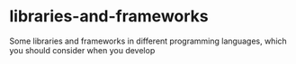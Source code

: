 libraries-and-frameworks
========================

Some libraries and frameworks in different programming languages, which you should consider when you develop
